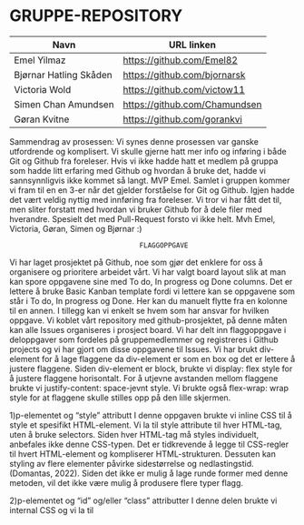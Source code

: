 # GRUPPE-REPOSITORY

| Navn                   | URL linken                    |
| ---------------------- | ----------------------------- |
| Emel Yilmaz            | https://github.com/Emel82     |
| Bjørnar Hatling Skåden | https://github.com/bjornarsk  |
| Victoria Wold          | https://github.com/victow11   |
| Simen Chan Amundsen    | https://github.com/Chamundsen |
| Gøran Kvitne           | https://github.com/gorankvi   |

Sammendrag av prosessen: Vi synes denne prosessen var ganske utfordrende og komplisert. Vi skulle gjerne hatt mer info og inføring i både Git og Github fra foreleser. Hvis vi ikke hadde hatt et medlem på gruppa som hadde litt erfaring med Github og hvordan å bruke det, hadde vi sannsynnligvis ikke kommet så langt. MVP Emel. Samlet i gruppen kommer vi fram til en en 3-er når det gjelder forståelse for Git og Github. Igjen hadde det vært veldig nyttig med innføring fra foreleser. Vi tror vi har fått det til, men sliter forstatt med hvordan vi bruker Github for å dele filer med hverandre. Spesielt det med Pull-Request forsto vi ikke helt.
Mvh Emel, Victoria, Gøran, Simen og Bjørnar :)

                                    FLAGGOPPGAVE

Vi har laget prosjektet på Github, noe som gjør det enklere for oss å organisere og prioritere arbeidet vårt. Vi har valgt board layout slik at man kan spore oppgavene sine med To do, In progress og Done columns. Det er lettere å bruke Basic Kanban template fordi vi lettere kan se oppgavene som står i To do, In progress og Done. Her kan du manuelt flytte fra en kolonne til en annen. I tillegg kan vi enkelt se hvem som har ansvar for hvilken oppgave. Vi koblet vårt repository med github-prosjektet, på denne måten kan alle Issues organiseres i prosject board.
Vi har delt inn flaggoppgave i deloppgaver som fordeles på gruppemedlemmer og registreres i Github projects og vi har gjort om disse oppgavene til Issues.
Vi har brukt div- element for å lage flaggene da div-element er som en box og det er lettere å justere flaggene. Siden div-element er block, brukte vi display: flex style for å justere flaggene horisontalt. For å utjevne avstanden mellom flaggene brukte vi justify-content: space-jevnt style. Vi brukte også flex-wrap: wrap style for at flaggene skulle stilles opp på den lille skjermen.

1)p-elementet og “style” attributt
I denne oppgaven brukte vi inline CSS til å style et spesifikt HTML-element. Vi la til style attribute til hver HTML-tag, uten å bruke selectors.
Siden hver HTML-tag må styles individuelt, anbefales ikke denne CSS-typen. Det er tidkrevende å legge til CSS-regler til hvert HTML-element og kompliserer HTML-strukturen. Dessuten kan styling av flere elementer påvirke sidestørrelse og nedlastingstid. (Domantas, 2022). Siden det ikke er mulig å lage runde former med denne metoden, vil det ikke være mulig å produsere flere typer flagg.

2)p-elementet og “id” og/eller “class” attributter
I denne delen brukte vi internal CSS og vi la til <style>-taggen i <head>-delen av HTML-dokumentet. Vi har brukt class selector fordi id- selector brukes vanligvis for javascript. Siden vi legger koden i samme HTML-fil, kan det betraktes som en fordel at vi ikke trenger å laste opp mer enn én fil. Å legge til koden i HTML-dokumentet kan også betraktes som en ulempe da det øker størrelsen på siden og lastetiden.

3)HTML5 Canvas API
I den siste delen brukte vi canvas-elementet for å lage flagget. HTML <canvas>-elementet brukes til å tegne grafikk via JavaScript. <canvas>-elementet er bare en beholder for grafikk. Vi må bruke JavaScript for å faktisk tegne grafene. Canvas har flere metoder for å tegne bokser, sirkler, tekst og legge til bilder. (W3 schools, u.å.)
For å lage flaggene med denne metoden, la vi til <canvas>-elementet inne i div-elementet og ga det en id. Fordi vi må bruke denne ID-en i javascript. For å etablere koblingen mellom javascript-filen og html-filen, legger vi lenken til javascript-filen i <script>-elementet.

Kilder:
Domantas G. (2022, 05. April) Types of CSS: Inline, External and Internal Definitions and Differences Explained. Hostinger. Hentet fra: https://www.hostinger.com/tutorials/difference-between-inline-external-and-internal-css
W3 schools. (u.å.) HTML Canvas Graphics. Hentet fra: https://www.w3schools.com/html/html5_canvas.asp

